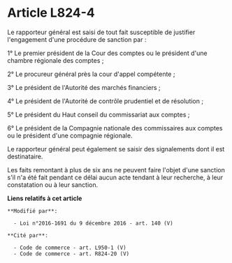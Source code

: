 # Article L824-4

Le rapporteur général est saisi de tout fait susceptible de justifier l'engagement d'une procédure de sanction par : 

1° Le premier président de la Cour des comptes ou le président d'une chambre régionale des comptes ; 

2° Le procureur général près la cour d'appel compétente ; 

3° Le président de l'Autorité des marchés financiers ; 

4° Le président de l'Autorité de contrôle prudentiel et de résolution ; 

5° Le président du Haut conseil du commissariat aux comptes ; 

6° Le président de la Compagnie nationale des commissaires aux comptes ou le président d'une compagnie régionale. 

Le rapporteur général peut également se saisir des signalements dont il est destinataire. 

Les faits remontant à plus de six ans ne peuvent faire l'objet d'une sanction s'il n'a été fait pendant ce délai aucun acte
tendant à leur recherche, à leur constatation ou à leur sanction.

**Liens relatifs à cet article**

	**Modifié par**:

	  - Loi n°2016-1691 du 9 décembre 2016 - art. 140 (V)

	**Cité par**:

	  - Code de commerce - art. L950-1 (V)
	  - Code de commerce - art. R824-20 (V)
